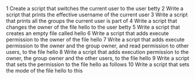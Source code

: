 1 Create a script that switches the current user to the user betty
2 Write a script that prints the effective username of the current user
3 Write a script that prints all the groups the current user is part of
4 Write a script that changes the owner of the file hello to the user betty
5 Write a script that creates an empty file called hello
6 Write a script that adds execute permission to the owner of the file hello
7 Write a script that adds execute permission to the owner and the group owner, and read permission to other users, to the file hello
8 Write a script that adds execution permission to the owner, the group owner and the other users, to the file hello
9 Write a script that sets the permission to the file hello as follows
10 Write a script that sets the mode of the file hello to this
